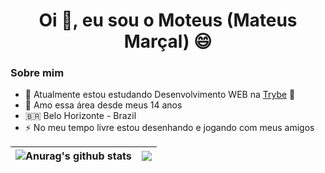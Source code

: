 <html>
<h1 align="center">Oi 👋, eu sou o Moteus (Mateus Marçal) 😄</h1>

### Sobre mim 
  
- 🤔 Atualmente estou estudando Desenvolvimento WEB na [Trybe](https://www.betrybe.com/) 💚 
- 🥰 Amo essa área desde meus 14 anos
- 🇧🇷 Belo Horizonte - Brazil
- ⚡ No meu tempo livre estou desenhando e jogando com meus amigos 
</html>


| <img align="center" src="https://github-readme-stats.vercel.app/api?username=Mooteus&show_icons=true&include_all_commits=true&theme=radical&hide_border=true" alt="Anurag's github stats" /> | <img align="center" src="https://github-readme-stats.vercel.app/api/wakatime?username=Moteus&theme=radical" /> |
| ------------- | ------------- |



